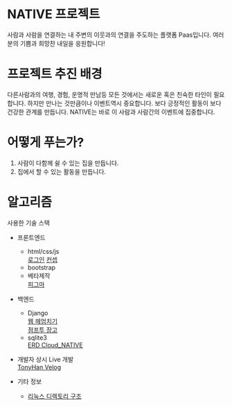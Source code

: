 # NATIVE 프로젝트

사람과 사람을 연결하는 내 주변의 이웃과의 연결을 주도하는  플랫폼 Paas입니다.
여러분의 기쁨과 희망찬 내일을 응원합니다!

# 프로젝트 추진 배경
다른사람과의 여행, 경험, 운명적 만남등 모든 것에서는 새로운 혹은 친숙한 타인이 필요합니다. 하지만 만나는 것만큼이나 이벤트역시 중요합니다. 보다 긍정적인 활동이 보다 건강한 관계를 만듭니다. NATIVE는 바로 이 사람과 사람간의 이벤트에 집중합니다.

# 어떻게 푸는가?
1. 사람이 다함께 쉴 수 있는 집을 만듭니다.
2. 집에서 할 수 있는 활동을 만듭니다.


# 알고리즘
사용한 기술 스택
- 프론트엔드 
  - html/css/js<br>
  [로그인](https://akal.co.kr/?p=1560)
  [컨셉](https://themes.getbootstrap.com/product/directory-directory-listing-bootstrap-4-theme/)
  - bootstrap
  - 베타제작<br>
  [피그마](https://www.figma.com/file/DhJZdLOybUTU9GnlzsGyN8/Untitled?node-id=1%3A2)
- 백엔드
  - Django<br>
  [웹 헤엄치기](https://wikidocs.net/book/4884)<br>
  [점프투 장고](https://wikidocs.net/book/4223)
  - sqlite3<br>
  [ERD Cloud_NATIVE](https://www.erdcloud.com/d/dBSfwRgHToBfQg3f4)

- 개발자 상시 Live 개발<br>
[TonyHan Velog](https://velog.io/@tonyhan18/%EC%98%A8%EB%9D%BC%EC%9D%B8-%EC%A7%91-%EC%98%88%EC%95%BD-%EC%84%9C%EB%B9%84%EC%8A%A4)<br>

- 기타 정보<br>
  - [리눅스 디렉토리 구조](https://webdir.tistory.com/101)